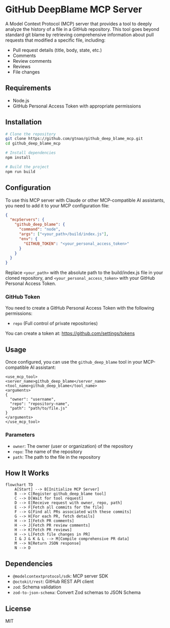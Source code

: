 # GitHub DeepBlame MCP Server

A Model Context Protocol (MCP) server that provides a tool to deeply analyze the history of a file in a GitHub repository. This tool goes beyond standard git blame by retrieving comprehensive information about pull requests that modified a specific file, including:

- Pull request details (title, body, state, etc.)
- Comments
- Review comments
- Reviews
- File changes

## Requirements

- Node.js
- GitHub Personal Access Token with appropriate permissions

## Installation

```bash
# Clone the repository
git clone https://github.com/gtnao/github_deep_blame_mcp.git
cd github_deep_blame_mcp

# Install dependencies
npm install

# Build the project
npm run build
```

## Configuration

To use this MCP server with Claude or other MCP-compatible AI assistants, you need to add it to your MCP configuration file:

```json
{
  "mcpServers": {
    "github_deep_blame": {
      "command": "node",
      "args": ["<your_path>/build/index.js"],
      "env": {
        "GITHUB_TOKEN": "<your_personal_access_token>"
      }
    }
  }
}
```

Replace `<your_path>` with the absolute path to the build/index.js file in your cloned repository, and `<your_personal_access_token>` with your GitHub Personal Access Token.

### GitHub Token

You need to create a GitHub Personal Access Token with the following permissions:
- `repo` (Full control of private repositories)

You can create a token at: https://github.com/settings/tokens

## Usage

Once configured, you can use the `github_deep_blame` tool in your MCP-compatible AI assistant:

```
<use_mcp_tool>
<server_name>github_deep_blame</server_name>
<tool_name>github_deep_blame</tool_name>
<arguments>
{
  "owner": "username",
  "repo": "repository-name",
  "path": "path/to/file.js"
}
</arguments>
</use_mcp_tool>
```

### Parameters

- `owner`: The owner (user or organization) of the repository
- `repo`: The name of the repository
- `path`: The path to the file in the repository

## How It Works

```mermaid
flowchart TD
    A[Start] --> B[Initialize MCP Server]
    B --> C[Register github_deep_blame tool]
    C --> D[Wait for tool request]
    D --> E[Receive request with owner, repo, path]
    E --> F[Fetch all commits for the file]
    F --> G[Find all PRs associated with these commits]
    G --> H[For each PR, fetch details]
    H --> I[Fetch PR comments]
    H --> J[Fetch PR review comments]
    H --> K[Fetch PR reviews]
    H --> L[Fetch file changes in PR]
    I & J & K & L --> M[Compile comprehensive PR data]
    M --> N[Return JSON response]
    N --> D
```

## Dependencies

- `@modelcontextprotocol/sdk`: MCP server SDK
- `@octokit/rest`: GitHub REST API client
- `zod`: Schema validation
- `zod-to-json-schema`: Convert Zod schemas to JSON Schema

## License

MIT
